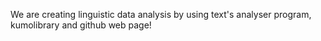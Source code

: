 We are creating linguistic data analysis by using text's analyser program,  kumolibrary and github web page!     
